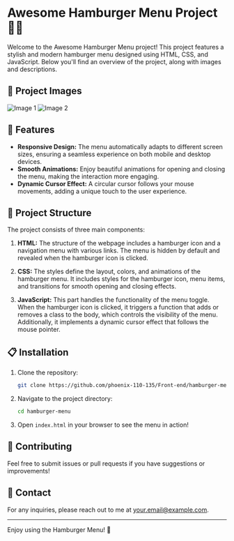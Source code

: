 # Awesome Hamburger Menu Project 🍔✨

Welcome to the Awesome Hamburger Menu project! This project features a stylish and modern hamburger menu designed using HTML, CSS, and JavaScript. Below you'll find an overview of the project, along with images and descriptions.

## 📸 Project Images

![Image 1](https://s6.uupload.ir/files/1_xgzp.png)
![Image 2](https://s6.uupload.ir/files/2_0i06.png)

## 🚀 Features

- **Responsive Design:** The menu automatically adapts to different screen sizes, ensuring a seamless experience on both mobile and desktop devices.
- **Smooth Animations:** Enjoy beautiful animations for opening and closing the menu, making the interaction more engaging.
- **Dynamic Cursor Effect:** A circular cursor follows your mouse movements, adding a unique touch to the user experience.

## 📄 Project Structure

The project consists of three main components:

1. **HTML:** The structure of the webpage includes a hamburger icon and a navigation menu with various links. The menu is hidden by default and revealed when the hamburger icon is clicked.
  
2. **CSS:** The styles define the layout, colors, and animations of the hamburger menu. It includes styles for the hamburger icon, menu items, and transitions for smooth opening and closing effects.

3. **JavaScript:** This part handles the functionality of the menu toggle. When the hamburger icon is clicked, it triggers a function that adds or removes a class to the body, which controls the visibility of the menu. Additionally, it implements a dynamic cursor effect that follows the mouse pointer.

## 📋 Installation

1. Clone the repository:
   ```bash
   git clone https://github.com/phoenix-110-135/Front-end/hamburger-menu.git
   ```
2. Navigate to the project directory:
   ```bash
   cd hamburger-menu
   ```
3. Open `index.html` in your browser to see the menu in action!

## 🤝 Contributing

Feel free to submit issues or pull requests if you have suggestions or improvements!

## 📧 Contact

For any inquiries, please reach out to me at [your.email@example.com](mailto:a87h97@gmail.com).

---

Enjoy using the Hamburger Menu! 🎉
